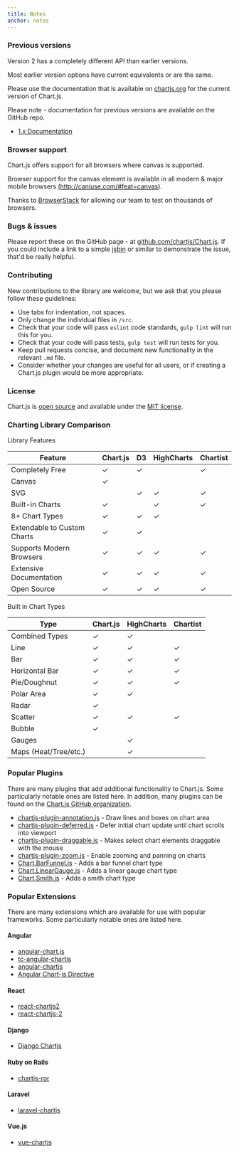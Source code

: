 ```yaml
---
title: Notes
anchor: notes
---
```

### Previous versions

Version 2 has a completely different API than earlier versions.

Most earlier version options have current equivalents or are the same.

Please use the documentation that is available on [chartjs.org](http://www.chartjs.org/docs/) for the current version of Chart.js.

Please note - documentation for previous versions are available on the GitHub repo.

- [1.x Documentation](https://github.com/chartjs/Chart.js/tree/v1.1.1/docs)

### Browser support

Chart.js offers support for all browsers where canvas is supported.

Browser support for the canvas element is available in all modern & major mobile browsers <a href="http://caniuse.com/#feat=canvas" target="_blank">(http://caniuse.com/#feat=canvas)</a>.

Thanks to <a href="https://browserstack.com" target="_blank">BrowserStack</a> for allowing our team to test on thousands of browsers.


### Bugs & issues

Please report these on the GitHub page - at <a href="https://github.com/chartjs/Chart.js" target="_blank">github.com/chartjs/Chart.js</a>. If you could include a link to a simple <a href="http://jsbin.com/" target="_blank">jsbin</a> or similar to demonstrate the issue, that'd be really helpful.


### Contributing

New contributions to the library are welcome, but we ask that you please follow these guidelines:

- Use tabs for indentation, not spaces.
- Only change the individual files in `/src`.
- Check that your code will pass `eslint` code standards, `gulp lint` will run this for you.
- Check that your code will pass tests, `gulp test` will run tests for you.
- Keep pull requests concise, and document new functionality in the relevant `.md` file.
- Consider whether your changes are useful for all users, or if creating a Chart.js plugin would be more appropriate.

### License

Chart.js is <a href="https://github.com/chartjs/Chart.js" target="_blank">open source</a> and available under the <a href="http://opensource.org/licenses/MIT" target="_blank">MIT license</a>.

### Charting Library Comparison

Library Features

| Feature | Chart.js | D3 | HighCharts | Chartist |
| ------- | -------- | --- | ---------- | -------- |
| Completely Free | &check; | &check; | | &check; |
| Canvas | &check; | | | |
| SVG | | &check; | &check; | &check; |
| Built-in Charts | &check; | | &check; | &check; |
| 8+ Chart Types | &check; | &check; | &check; | |
| Extendable to Custom Charts | &check; | &check; | |  |
| Supports Modern Browsers | &check; | &check; | &check; | &check; |
| Extensive Documentation | &check; | &check; | &check; | &check; |
| Open Source | &check; | &check; | &check; | &check; |

Built in Chart Types

| Type | Chart.js | HighCharts | Chartist |
| ---- | -------- | ---------- | -------- |
| Combined Types | &check; | &check; | |
| Line | &check; | &check; | &check; |
| Bar | &check; | &check; | &check; |
| Horizontal Bar | &check; | &check; | &check; |
| Pie/Doughnut | &check; | &check; | &check; |
| Polar Area | &check; | &check; | |
| Radar | &check; |  | |
| Scatter | &check; | &check; | &check; |
| Bubble | &check; | | |
| Gauges | | &check; | |
| Maps (Heat/Tree/etc.) | | &check; | |

### Popular Plugins

There are many plugins that add additional functionality to Chart.js. Some particularly notable ones are listed here. In addition, many plugins can be found on the [Chart.js GitHub organization](https://github.com/chartjs).

 - <a href="https://github.com/chartjs/chartjs-plugin-annotation" target="_blank">chartjs-plugin-annotation.js</a> - Draw lines and boxes on chart area
 - <a href="https://github.com/chartjs/chartjs-plugin-deferred" target="_blank">chartjs-plugin-deferred.js</a> - Defer initial chart update until chart scrolls into viewport
 - <a href="https://github.com/compwright/chartjs-plugin-draggable" target="_blank">chartjs-plugin-draggable.js</a> - Makes select chart elements draggable with the mouse
 - <a href="https://github.com/chartjs/chartjs-plugin-zoom" target="_blank">chartjs-plugin-zoom.js</a> - Enable zooming and panning on charts
 - <a href="https://github.com/chartjs/Chart.BarFunnel.js" target="_blank">Chart.BarFunnel.js</a> - Adds a bar funnel chart type
 - <a href="https://github.com/chartjs/Chart.LinearGauge.js" target="_blank">Chart.LinearGauge.js</a> - Adds a linear gauge chart type
 - <a href="https://github.com/chartjs/Chart.smith.js" target="_blank">Chart.Smith.js</a> - Adds a smith chart type

### Popular Extensions

There are many extensions which are available for use with popular frameworks. Some particularly notable ones are listed here.

#### Angular
 - <a href="https://github.com/jtblin/angular-chart.js" target="_blank">angular-chart.js</a>
 - <a href="https://github.com/carlcraig/tc-angular-chartjs" target="_blank">tc-angular-chartjs</a>
 - <a href="https://github.com/petermelias/angular-chartjs" target="_blank">angular-chartjs</a>
 - <a href="https://github.com/earlonrails/angular-chartjs-directive" target="_blank">Angular Chart-js Directive</a>

#### React
 - <a href="https://github.com/topdmc/react-chartjs2" target="_blank">react-chartjs2</a>
 - <a href="https://github.com/gor181/react-chartjs-2" target="_blank">react-chartjs-2</a>

#### Django
 - <a href="https://github.com/novafloss/django-chartjs" target="_blank">Django Chartjs</a>

#### Ruby on Rails
 - <a href="https://github.com/airblade/chartjs-ror" target="_blank">chartjs-ror</a>

#### Laravel
 - <a href="https://github.com/fxcosta/laravel-chartjs" target="_blank">laravel-chartjs</a>

#### Vue.js
 - <a href="https://github.com/apertureless/vue-chartjs/" target="_blank">vue-chartjs</a>
